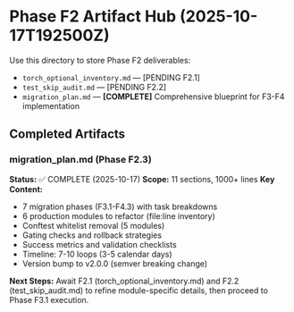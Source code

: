 # Phase F2 Artifact Hub (2025-10-17T192500Z)

Use this directory to store Phase F2 deliverables:
- `torch_optional_inventory.md` — [PENDING F2.1]
- `test_skip_audit.md` — [PENDING F2.2]
- `migration_plan.md` — **[COMPLETE]** Comprehensive blueprint for F3-F4 implementation

## Completed Artifacts

### migration_plan.md (Phase F2.3)
**Status:** ✅ COMPLETE (2025-10-17)
**Scope:** 11 sections, 1000+ lines
**Key Content:**
- 7 migration phases (F3.1-F4.3) with task breakdowns
- 6 production modules to refactor (file:line inventory)
- Conftest whitelist removal (5 modules)
- Gating checks and rollback strategies
- Success metrics and validation checklists
- Timeline: 7-10 loops (3-5 calendar days)
- Version bump to v2.0.0 (semver breaking change)

**Next Steps:** Await F2.1 (torch_optional_inventory.md) and F2.2 (test_skip_audit.md) to refine module-specific details, then proceed to Phase F3.1 execution.
